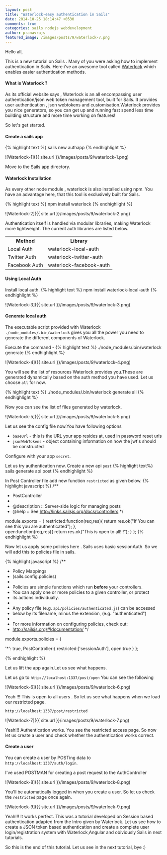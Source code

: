 ```yaml
---
layout: post
title: "Waterlock-easy authentication in Sails"
date: 2014-10-25 18:14:47 +0530
comments: true
categories: sails nodejs webdevelopment
author: pranavrajs	
featured_image: /images/posts/9/waterlock-7.png
---
```


Hello all,

This is a new tutorial on Sails . Many of you were asking how to implement authentication in Sails. Here i've an awesome tool called <a href="http://waterlock.ninja/" target="_blank">Waterlock</a> which enables easier authentication methods. 

<!-- more -->
<h4>What is Waterlock ?</h4>

As its official website says , Waterlock is an all encompassing user authentication/json web token management tool, built for Sails. It provides user authentication , json webtokens and customisation.Waterlock provides you nice generators, so you can get up and running fast spend less time building structure and more time working on features!

So let's get started.

<h4>Create a sails app</h4>

{% highlight text %}
sails new authapp
{% endhighlight  %}

![Waterlock-1]({{ site.url }}/images/posts/9/waterlock-1.png)

Move to the Sails app directory.

<h4>Waterlock Installation</h4>

As every other node module , waterlock is also installed using npm. You have an advantage here, that this tool is exclusively built for Sails.

{% highlight text %}
npm install waterlock
{% endhighlight  %}

![Waterlock-2]({{ site.url }}/images/posts/9/waterlock-2.png)

Authentication itself is handled via modular libraries, making Waterlock more lightweight. The current auth libraries are listed below.

<table class="table table-condensed">
	<tr>
		<th>Method</th>
		<th>Library</th>
	</tr>
	<tr>
		<td>Local Auth</td>
		<td>waterlock-local-auth</td>
	</tr>	
	<tr>
		<td>Twitter Auth</td>
		<td>waterlock-twitter-auth</td>
	</tr>	
	<tr>
		<td>Facebook Auth</td>
		<td>waterlock-facebook-auth</td>
	</tr>	
</table>

<h4>Using Local Auth</h4>

Install local auth.
{% highlight text %}
npm install waterlock-local-auth
{% endhighlight  %}

![Waterlock-3]({{ site.url }}/images/posts/9/waterlock-3.png)

<h4>Generate local auth</h4>

The executable script provided with Waterlock `./node_modules/.bin/waterlock` gives you all the power you need to generate the different components of Waterlock.

Execute the command - 
{% highlight text %}
./node_modules/.bin/waterlock generate
{% endhighlight  %}

![Waterlock-4]({{ site.url }}/images/posts/9/waterlock-4.png)

You will see the list of resources Waterlock provides you.These are generated dynamically based on the auth method you have used. Let us choose `all` for now.

{% highlight text %}
./node_modules/.bin/waterlock generate all
{% endhighlight  %}

Now you can see the list of files generated by waterlock.

![Waterlock-5]({{ site.url }}/images/posts/9/waterlock-5.png)

Let us see the config file now.You have following options 

<ul>
  <li>
    <code>baseUrl</code> - this is the URL your app resides at, used in password reset urls
  </li>
  <li>
    <code>jsonWebTokens</code> - object containing information on how the jwt's should be constructed
  </li>
</ul>

Configure with your app `secret`.

Let us try authentication now. Create a new api `post`
{% highlight text%}
sails generate api post
{% endhighlight  %}

In Post Controller file add new function `restricted` as given below.
{% highlight  javascript %}
/**
 * PostController
 *
 * @description :: Server-side logic for managing posts
 * @help        :: See http://links.sailsjs.org/docs/controllers
 */

module.exports = {
	restricted:function(req,res){
		return res.ok("If You can see this you are authenticated");
	},	
	open:function(req,res){
		return res.ok("This is open to all!!!");
	}
};
{% endhighlight  %}

Now let us apply some policies here . Sails uses basic sessionAuth. So we will add this to policies file in sails.

{% highlight  javascript %}
/**
 * Policy Mappings
 * (sails.config.policies)
 *
 * Policies are simple functions which run **before** your controllers.
 * You can apply one or more policies to a given controller, or protect
 * its actions individually.
 *
 * Any policy file (e.g. `api/policies/authenticated.js`) can be accessed
 * below by its filename, minus the extension, (e.g. "authenticated")
 *
 * For more information on configuring policies, check out:
 * http://sailsjs.org/#!documentation/
 */


module.exports.policies = {

  '*': true,
  PostController:{
  	restricted:['sessionAuth'],
  	open:true
  }
};

{% endhighlight  %}

Let us lift the app again.Let us see what happens.

Let us go to `http://localhost:1337/post/open` You can see the following 


![Waterlock-6]({{ site.url }}/images/posts/9/waterlock-6.png)

Yeah !!! This is open to all users . So let us see what happens when we load our restricted page.

`http://localhost:1337/post/restricted`

![Waterlock-7]({{ site.url }}/images/posts/9/waterlock-7.png)

Yeah!!! Authentication works. You see the restricted access page. So now let us create a user and check whether the authentication works correct. 

<h4>Create a user</h4>

You can create a user by POSTing data to `http://localhost:1337/auth/login`. 

I've used POSTMAN for creating a post request to the AuthController 

![Waterlock-8]({{ site.url }}/images/posts/9/waterlock-8.png)

You'll be automatically logged in when you create a user. So let us check the `restricted` page once again.

![Waterlock-9]({{ site.url }}/images/posts/9/waterlock-9.png)


Yeah!!! It works perfect. This was a tutorial developed on Session based authentication adapted from the Intro given by Waterlock. Let us see how to create a JSON token based authentication and create a complete user login/registration system with Waterlock,Angular and obiviously Sails in next tutorials.

So this is the end of this tutorial. Let us see in the next tutorial, bye :)


